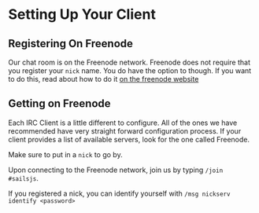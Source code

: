 # Setting Up Your Client
## Registering On Freenode
Our chat room is on the Freenode network.  Freenode does not require that you register your `nick` name.  You do have the option to though.  If you want to do this, read about how to do it [on the freenode website](https://freenode.net/faq.shtml#registering)

## Getting on Freenode

Each IRC Client is a little different to configure.  All of the ones we have recommended have very straight forward configuration process.  If your client provides a list of available servers, look for the one called Freenode.

Make sure to put in a `nick` to go by.

Upon connecting to the Freenode network, join us by typing `/join #sailsjs`.

If you registered a nick, you can identify yourself with `/msg nickserv identify <password>`


<docmeta name="displayName" value="Setting Up Your Client">
